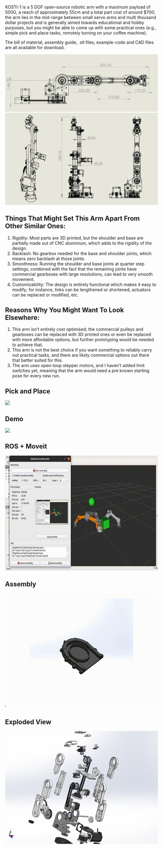 KOSTI-1 is a 5 DOF open-source robotic arm with a maximum payload of 500G, a reach of approximately 55cm and a total part cost of around $700; the arm lies in the mid-range between small servo arms and multi thousand dollar projects and is generally aimed towards educational and hobby purposes, but you might be able to come up with some practical ones (e.g., simple pick and place tasks, remotely turning on your coffee machine).

The bill of material, assembly guide, .stl files, example-code and CAD files are all available for download.

![](https://github.com/A7med205/kosti-1/blob/main/media/dr1.png)
![](https://github.com/A7med205/kosti-1/blob/main/media/dr2.png)

## Things That Might Set This Arm Apart From Other Similar Ones:

1.	Rigidity: Most parts are 3D printed, but the shoulder and base are partially made out of CNC aluminium, which adds to the rigidity of the design.
2.	Backlash: No gearbox needed for the base and shoulder joints, which means zero backlash at those joints.
3.	Smoothness: Running the shoulder and base joints at quarter step settings, combined with the fact that the remaining joints have commercial gearboxes with large resolutions, can lead to very smooth movement.
4.	Customizability: The design is entirely functional which makes it easy to modify; for instance, links can be lengthened or shortened, actuators can be replaced or modified, etc.

## Reasons Why You Might Want To Look Elsewhere:

1.	This arm isn’t entirely cost optimised; the commercial pulleys and gearboxes can be replaced with 3D printed ones or even be replaced with more affordable options, but further prototyping would be needed to achieve that.
2.	This arm is not the best choice if you want something to reliably carry out practical tasks, and there are likely commercial options out there that better suited for this.
3.	The arm uses open-loop stepper motors, and I haven’t added limit switches yet, meaning that the arm would need a pre known starting pose for every new run.


## Pick and Place
![](https://github.com/A7med205/kosti-1/blob/main/media/pick.GIF)

## Demo
![](https://github.com/A7med205/kosti-1/blob/main/media/demo.GIF)

## ROS + Moveit
![](https://github.com/A7med205/kosti-1/blob/main/media/ROS.GIF)

## Assembly
![](https://github.com/A7med205/kosti-1/blob/main/media/assembly.GIF)

## Exploded View
![](https://github.com/A7med205/kosti-1/blob/main/media/explode.png)
